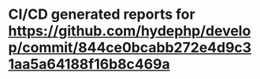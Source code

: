 # CI/CD generated reports for https://github.com/hydephp/develop/commit/844ce0bcabb272e4d9c31aa5a64188f16b8c469a
